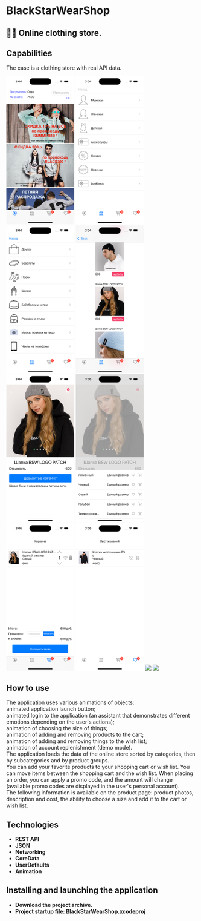 # BlackStarWearShop

## 👖👚 Online clothing store. 

## Capabilities
<p> The case is a clothing store with real API data. </p>

<p>
 <img style="width: 180px;" src="https://github.com/NovikovaOlga/novikovaolga/blob/main/Other/Blackstarwear/screen1.png">
 <img style="width: 180px;" src="https://github.com/NovikovaOlga/novikovaolga/blob/main/Other/Blackstarwear/screen2.png">
 <img style="width: 180px;" src="https://github.com/NovikovaOlga/novikovaolga/blob/main/Other/Blackstarwear/screen3.png">
 <img style="width: 180px;" src="https://github.com/NovikovaOlga/novikovaolga/blob/main/Other/Blackstarwear/screen4.png">
 <img style="width: 180px;" src="https://github.com/NovikovaOlga/novikovaolga/blob/main/Other/Blackstarwear/screen5.png">
 <img style="width: 180px;" src="https://github.com/NovikovaOlga/novikovaolga/blob/main/Other/Blackstarwear/screen6.png">
 <img style="width: 180px;" src="https://github.com/NovikovaOlga/novikovaolga/blob/main/Other/Blackstarwear/screen7.png">
 <img style="width: 180px;" src="https://github.com/NovikovaOlga/novikovaolga/blob/main/Other/Blackstarwear/screen8.png">
 <img style="width: 180px;" src="https://github.com/NovikovaOlga/novikovaolga/blob/main/Other/Blackstarwear/Demo1.gif">
 <img style="width: 180px;" src="https://github.com/NovikovaOlga/novikovaolga/blob/main/Other/Blackstarwear/Demo2.gif">
 </p>

## How to use
  
 The application uses various animations of objects: \
 animated application launch button; \
 animated login to the application (an assistant that demonstrates different emotions depending on the user's actions);\
 animation of choosing the size of things;\
 animation of adding and removing products to the cart;\
 animation of adding and removing things to the wish list;\
 animation of account replenishment (demo mode). \
 The application loads the data of the online store sorted by categories, then by subcategories and by product groups. \
 You can add your favorite products to your shopping cart or wish list. You can move items between the shopping cart and the wish list.
 When placing an order, you can apply a promo code, and the amount will change (available promo codes are displayed in the user's personal account).\
 The following information is available on the product page: product photos, description and cost, the ability to choose a size and add it to the cart or wish list.
  
## Technologies
 - **REST API**
 - **JSON**
 - **Networking** 
 - **CoreData**
 - **UserDefaults**
 - **Animation**
  

## Installing and launching the application
 - **Download the project archive.** 
 - **Project startup file: BlackStarWearShop.xcodeproj** 
